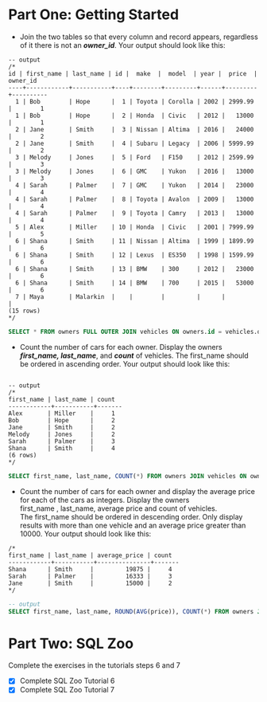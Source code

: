 # Part One: Getting Started

- Join the two tables so that every column and record appears, regardless of it there is not an ***owner_id***. Your output should look like this:

```
-- output
/*
id | first_name | last_name | id |  make  |  model  | year |  price  | owner_id
----+------------+-----------+----+--------+---------+------+---------+----------
  1 | Bob        | Hope      |  1 | Toyota | Corolla | 2002 | 2999.99 |        1
  1 | Bob        | Hope      |  2 | Honda  | Civic   | 2012 |   13000 |        1
  2 | Jane       | Smith     |  3 | Nissan | Altima  | 2016 |   24000 |        2
  2 | Jane       | Smith     |  4 | Subaru | Legacy  | 2006 | 5999.99 |        2
  3 | Melody     | Jones     |  5 | Ford   | F150    | 2012 | 2599.99 |        3
  3 | Melody     | Jones     |  6 | GMC    | Yukon   | 2016 |   13000 |        3
  4 | Sarah      | Palmer    |  7 | GMC    | Yukon   | 2014 |   23000 |        4
  4 | Sarah      | Palmer    |  8 | Toyota | Avalon  | 2009 |   13000 |        4
  4 | Sarah      | Palmer    |  9 | Toyota | Camry   | 2013 |   13000 |        4
  5 | Alex       | Miller    | 10 | Honda  | Civic   | 2001 | 7999.99 |        5
  6 | Shana      | Smith     | 11 | Nissan | Altima  | 1999 | 1899.99 |        6
  6 | Shana      | Smith     | 12 | Lexus  | ES350   | 1998 | 1599.99 |        6
  6 | Shana      | Smith     | 13 | BMW    | 300     | 2012 |   23000 |        6
  6 | Shana      | Smith     | 14 | BMW    | 700     | 2015 |   53000 |        6
  7 | Maya       | Malarkin  |    |        |         |      |         |
(15 rows)
*/
```

```sql
SELECT * FROM owners FULL OUTER JOIN vehicles ON owners.id = vehicles.owner_id;
```

- Count the number of cars for each owner. Display the owners ***first_name, last_name***, and ***count*** of vehicles. The first_name should be ordered in ascending order. Your output should look like this:
```

-- output
/*
first_name | last_name | count
------------+-----------+-------
Alex       | Miller    |     1
Bob        | Hope      |     2
Jane       | Smith     |     2
Melody     | Jones     |     2
Sarah      | Palmer    |     3
Shana      | Smith     |     4
(6 rows)
*/
```

```sql
SELECT first_name, last_name, COUNT(*) FROM owners JOIN vehicles ON owners.id = vehicles.owner_id GROUP BY first_name, last_name ORDER BY first_name asc;
```

- Count the number of cars for each owner and display the average price for each of the cars as integers. Display the owners first_name , last_name, average price and count of vehicles. The first_name should be ordered in descending order. Only display results with more than one vehicle and an average price greater than 10000. Your output should look like this:

```
/*
first_name | last_name | average_price | count
------------+-----------+---------------+-------
Shana      | Smith     |         19875 |     4
Sarah      | Palmer    |         16333 |     3
Jane       | Smith     |         15000 |     2
*/
```
```sql
-- output
SELECT first_name, last_name, ROUND(AVG(price)), COUNT(*) FROM owners JOIN vehicles ON owners.id = vehicles.owner_id GROUP BY first_name, last_name HAVING AVG(price) > 10000 ORDER BY first_name desc;
```

# Part Two: SQL Zoo
Complete the exercises in the tutorials steps 6 and 7

- [X] Complete SQL Zoo Tutorial 6
- [X] Complete SQL Zoo Tutorial 7
